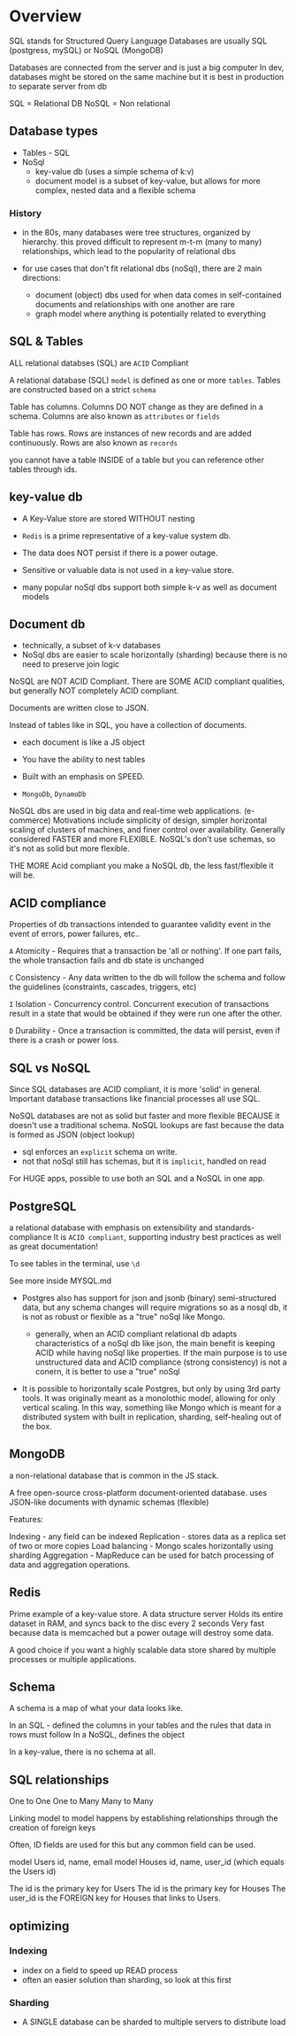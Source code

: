# Overview

SQL stands for Structured Query Language
Databases are usually SQL (postgress, mySQL) or NoSQL (MongoDB)

Databases are connected from the server and is just a big computer
In dev, databases might be stored on the same machine but it is best in production to separate server from db

SQL = Relational DB
NoSQL = Non relational

## Database types

- Tables - SQL
- NoSql
  - key-value db (uses a simple schema of k:v)
  - document model is a subset of key-value, but allows for more
    complex, nested data and a flexible schema

### History

- in the 80s, many databases were tree structures, organized by hierarchy.
  this proved difficult to represent m-t-m (many to many) relationships, which
  lead to the popularity of relational dbs

- for use cases that don't fit relational dbs (noSql), there are 2 main directions:
  - document (object) dbs used for when data comes in self-contained documents and
    relationships with one another are rare
  - graph model where anything is potentially related to everything

## SQL & Tables

ALL relational databses (SQL) are `ACID` Compliant

A relational database (SQL) `model` is defined as one or more `tables`.
Tables are constructed based on a strict `schema`

Table has columns. Columns DO NOT change as they are defined in a schema.
Columns are also known as `attributes` or `fields`

Table has rows. Rows are instances of new records and are added continuously.
Rows are also known as `records`

you cannot have a table INSIDE of a table but you can reference other tables through ids.

## key-value db

- A Key-Value store are stored WITHOUT nesting
- `Redis` is a prime representative of a key-value system db.

- The data does NOT persist if there is a power outage.
- Sensitive or valuable data is not used in a key-value store.
- many popular noSql dbs support both simple k-v as well as document models

## Document db

- technically, a subset of k-v databases
- NoSql dbs are easier to scale horizontally (sharding) because there is no
  need to preserve join logic

NoSQL are NOT ACID Compliant.
There are SOME ACID compliant qualities, but generally NOT completely ACID compliant.

Documents are written close to JSON.

Instead of tables like in SQL, you have a collection of documents.

- each document is like a JS object
- You have the ability to nest tables
- Built with an emphasis on SPEED.

- `MongoDb`, `DynamoDb`

NoSQL dbs are used in big data and real-time web applications. (e-commerce)
Motivations include simplicity of design, simpler horizontal scaling of clusters of machines, and finer control over availability.
Generally considered FASTER and more FLEXIBLE.
NoSQL's don't use schemas, so it's not as solid but more flexible.

THE MORE Acid compliant you make a NoSQL db, the less fast/flexible it will be.

## ACID compliance

Properties of db transactions intended to guarantee validity event in the event of errors, power failures, etc..

`A` Atomicity - Requires that a transaction be 'all or nothing'. If one part fails, the whole transaction fails and db state is unchanged

`C` Consistency - Any data written to the db will follow the schema and follow the guidelines (constraints, cascades, triggers, etc)

`I` Isolation - Concurrency control. Concurrent execution of transactions result in a state that would be obtained if they were run one after the other.

`D` Durability - Once a transaction is committed, the data will persist, even if there is a crash or power loss.

## SQL vs NoSQL

Since SQL databases are ACID compliant, it is more 'solid' in general.
Important database transactions like financial processes all use SQL.

NoSQL databases are not as solid but faster and more flexible BECAUSE it doesn't use a traditional schema. NoSQL lookups are fast because the data is formed as JSON (object lookup)

- sql enforces an `explicit` schema on write.
- not that noSql still has schemas, but it is `implicit`, handled on read

For HUGE apps, possible to use both an SQL and a NoSQL in one app.

## PostgreSQL

a relational database with emphasis on extensibility and standards-compliance
It is `ACID compliant`, supporting industry best practices as well as great documentation!

To see tables in the terminal, use `\d`

See more inside MYSQL.md

- Postgres also has support for json and jsonb (binary) semi-structured data, but
  any schema changes will require migrations so as a nosql db, it is not as robust
  or flexible as a "true" noSql like Mongo.

  - generally, when an ACID compliant relational db adapts characteristics
    of a noSql db like json, the main benefit is keeping ACID while having
    noSql like properties. If the main purpose is to use unstructured data
    and ACID compliance (strong consistency) is not a conern, it is better
    to use a "true" noSql

- It is possible to horizontally scale Postgres, but only by using 3rd party
  tools. It was originally meant as a monolothic model, allowing for only
  vertical scaling. In this way, something like Mongo which is meant for a
  distributed system with built in replication, sharding, self-healing out
  of the box.

## MongoDB

a non-relational database that is common in the JS stack.

A free open-source cross-platform document-oriented database.
uses JSON-like documents with dynamic schemas (flexible)

Features:

Indexing - any field can be indexed
Replication - stores data as a replica set of two or more copies
Load balancing - Mongo scales horizontally using sharding
Aggregation - MapReduce can be used for batch processing of data and aggregation operations.

## Redis

Prime example of a key-value store.
A data structure server
Holds its entire dataset in RAM, and syncs back to the disc every 2 seconds
Very fast because data is memcached but a power outage will destroy some data.

A good choice if you want a highly scalable data store shared by multiple processes or multiple applications.

## Schema

A schema is a map of what your data looks like.

In an SQL - defined the columns in your tables and the rules that data in rows must follow
In a NoSQL, defines the object

In a key-value, there is no schema at all.

## SQL relationships

One to One
One to Many
Many to Many

Linking model to model happens by establishing relationships through the creation of foreign keys

Often, ID fields are used for this but any common field can be used.

model Users id, name, email
model Houses id, name, user_id (which equals the Users id)

The id is the primary key for Users
The id is the primary key for Houses
The user_id is the FOREIGN key for Houses that links to Users.

## optimizing

### Indexing

- index on a field to speed up READ process
- often an easier solution than sharding, so look at this first

### Sharding

- A SINGLE database can be sharded to multiple servers to distribute load
